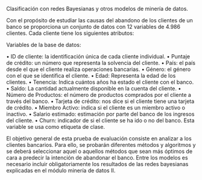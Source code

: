 Clasificación con redes Bayesianas y otros modelos de minería de datos.

Con el propósito de estudiar las causas del abandono de los clientes de un banco se proporciona un conjunto de datos con 12 variables de 4.986 clientes. Cada cliente tiene los siguientes atributos:

Variables de la base de datos:

• ID de cliente: la identificación única de cada cliente individual. • Puntaje de crédito: un número que representa la solvencia del cliente. • País: el país desde el que el cliente realiza operaciones bancarias. • Género: el género con el que se identifica el cliente. • Edad: Representa la edad de los clientes. • Tenencia: Indica cuántos años ha estado el cliente con el banco. • Saldo: La cantidad actualmente disponible en la cuenta del cliente. • Número de Productos: el número de productos comprados por el cliente a través del banco. • Tarjeta de crédito: nos dice si el cliente tiene una tarjeta de crédito. • Miembro Activo: indica si el cliente es un miembro activo o inactivo. • Salario estimado: estimación por parte del banco de los ingresos del cliente. • Churn: indicador de si el cliente se ha ido o no del banco. Esta variable se usa como etiqueta de clase.

El objetivo general de esta prueba de evaluación consiste en analizar a los clientes bancarios. Para ello, se probarán diferentes métodos y algoritmos y se deberá seleccionar aquel o aquellos métodos que sean más óptimos de cara a predecir la intención de abandonar el banco. Entre los modelos es necesario incluir obligatoriamente los resultados de las redes bayesianas explicadas en el módulo minería de datos II.
